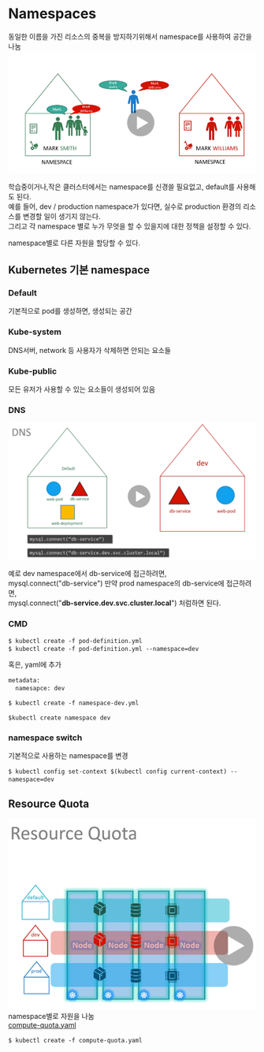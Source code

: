 # Namespaces
동일한 이름을 가진 리소스의 중복을 방지하기위해서 namespace를 사용하여 공간을 나눔  
![namespaces](./contents/namespaces.PNG)

학습중이거나,작은 클러스터에서는 namespace를 신경쓸 필요없고, default를 사용해도 된다.  
예를 들어, dev / production namespace가 있다면, 실수로 production 환경의 리소스를 변경할 일이 생기지 않는다.  
그리고 각 namespace 별로 누가 무엇을 할 수 있을지에 대한 정책을 설정할 수 있다.  

namespace별로 다른 자원을 할당할 수 있다.  

## Kubernetes 기본 namespace
### Default
기본적으로 pod를 생성하면, 생성되는 공간

### Kube-system
DNS서버, network 등 사용자가 삭제하면 안되는 요소들

### Kube-public
모든 유저가 사용할 수 있는 요소들이 생성되어 있음

### DNS
![namespalce_dns](./contents/namespace_dns.PNG)

예로 dev namespace에서 db-service에 접근하려면,  
mysql.connect("db-service")
만약 prod namespace의 db-service에 접근하려면,  
mysql.connect("**db-service.dev.svc.cluster.local**")  처럼하면 된다.

### CMD
```
$ kubectl create -f pod-definition.yml
$ kubectl create -f pod-definition.yml --namespace=dev
```
혹은, yaml에 추가
```
metadata:
  namesapce: dev
```
```
$ kubectl create -f namespace-dev.yml
```
```
$kubectl create namespace dev
```
### namespace switch
기본적으로 사용하는 namespace를 변경
```
$ kubectl config set-context $(kubectl config current-context) --namespace=dev
```

## Resource Quota
![namespace_resource_quota](./contents/namepsace_resource_quota.PNG)
namespace별로 자원을 나눔  
[compute-quota.yaml](./demo/namespace/compute-quota.yaml)
```
$ kubectl create -f compute-quota.yaml
```

